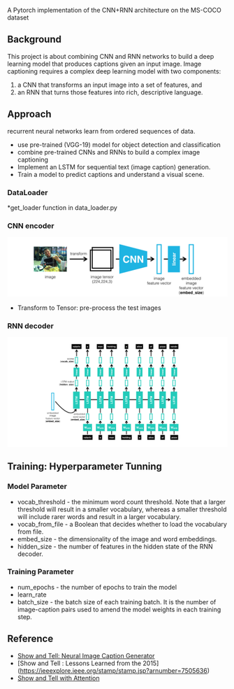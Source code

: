 A Pytorch implementation of the CNN+RNN architecture on the MS-COCO dataset

## Background 
This project is about combining CNN and RNN networks to build a deep learning model that produces captions given an input image.
Image captioning requires a complex deep learning model with two components: 
1) a CNN that transforms an input image into a set of features, and 
2) an RNN that turns those features into rich, descriptive language. 

## Approach
recurrent neural networks learn from ordered sequences of data.
* use pre-trained (VGG-19) model for object detection and classification
* combine pre-trained CNNs and RNNs to build a complex image captioning
* Implement an LSTM for sequential text (image caption) generation.
* Train a model to predict captions and understand a visual scene.

### DataLoader
*get_loader function in data_loader.py

### CNN encoder 
![Encoder-CNN](encoder.png)
* Transform to Tensor: pre-process the test images
### RNN decoder
![Decoder-LSTM](decoder.png)
## Training: Hyperparameter Tunning 
### Model Parameter 
* vocab_threshold - the minimum word count threshold. Note that a larger threshold will result in a smaller vocabulary, whereas a smaller threshold will include rarer words and result in a larger vocabulary.
* vocab_from_file - a Boolean that decides whether to load the vocabulary from file.
* embed_size - the dimensionality of the image and word embeddings.
* hidden_size - the number of features in the hidden state of the RNN decoder.


### Training Parameter
* num_epochs - the number of epochs to train the model
* learn_rate 
* batch_size - the batch size of each training batch. It is the number of image-caption pairs used to amend the model weights in each training step.

## Reference 
* [Show and Tell: Neural Image Caption Generator](https://arxiv.org/abs/1411.4555)
* [Show and Tell : Lessons Learned from the 2015] (https://ieeexplore.ieee.org/stamp/stamp.jsp?arnumber=7505636)
* [Show and Tell with Attention](https://arxiv.org/pdf/1502.03044.pdf)

